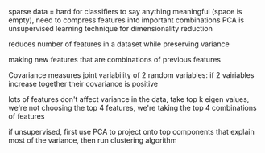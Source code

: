 sparse data = hard for classifiers to say anything meaningful (space is empty), need to compress features into important combinations
PCA is unsupervised learning technique for dimensionality reduction

reduces number of features in a dataset while preserving variance

making new features that are combinations of previous features

Covariance measures joint variability of 2 random variables: if 2 vairiables increase together their covariance is positive

lots of features don't affect variance in the data, take top k eigen values, we're not choosing the top 4 features, we're taking the top 4 combinations of features

if unsupervised, first use PCA to project onto top components that explain most of the variance, then run clustering algorithm